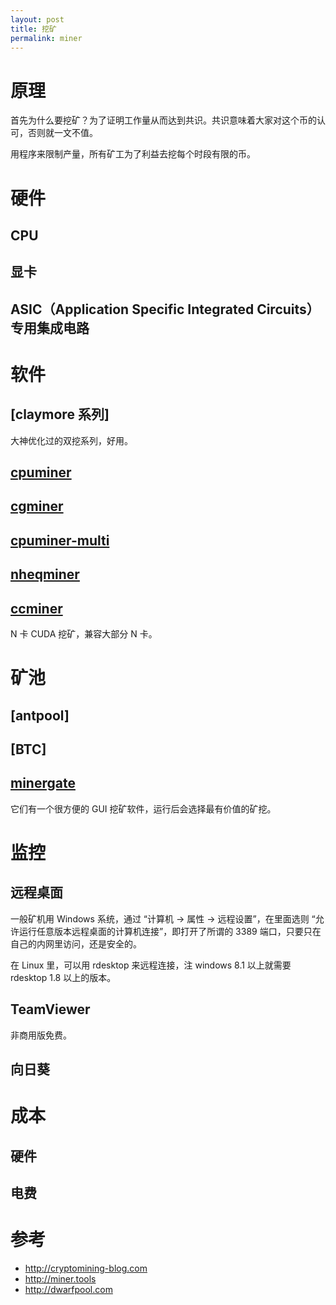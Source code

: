 ```yaml
---
layout: post
title: 挖矿
permalink: miner
---
```




# 原理
首先为什么要挖矿？为了证明工作量从而达到共识。共识意味着大家对这个币的认可，否则就一文不值。

用程序来限制产量，所有矿工为了利益去挖每个时段有限的币。

# 硬件

## CPU

## 显卡

## ASIC（Application Specific Integrated Circuits）专用集成电路

# 软件

## [claymore 系列]
大神优化过的双挖系列，好用。


## [cpuminer](https://github.com/jgarzik/cpuminer)

## [cgminer](https://github.com/ckolivas/cgminer)

## [cpuminer-multi](https://github.com/tpruvot/cpuminer-multi)

## [nheqminer](https://github.com/nicehash/nheqminer)

## [ccminer](https://github.com/tpruvot/ccminer)
N 卡 CUDA 挖矿，兼容大部分 N 卡。
# 矿池

## [antpool]

## [BTC]

## [minergate](https://minergate.com)
它们有一个很方便的 GUI 挖矿软件，运行后会选择最有价值的矿挖。

# 监控

## 远程桌面
一般矿机用 Windows 系统，通过 “计算机 -> 属性 -> 远程设置”，在里面选则 “允许运行任意版本远程桌面的计算机连接”，即打开了所谓的 3389 端口，只要只在自己的内网里访问，还是安全的。

在 Linux 里，可以用 rdesktop 来远程连接，注 windows 8.1 以上就需要 rdesktop 1.8 以上的版本。

## TeamViewer
非商用版免费。

## 向日葵


# 成本

## 硬件

## 电费

# 参考
- http://cryptomining-blog.com
- http://miner.tools
- http://dwarfpool.com
